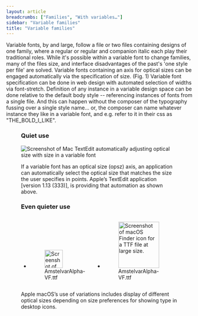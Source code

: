 ```yaml
---
layout: article
breadcrumbs: ["Families", "With variables…"]
sidebar: "Variable families"
title: "Variable families"
---
```


Variable fonts, by and large, follow a file or two files containing designs of one family, where a regular or regular and companion italic each play their traditional roles. While it's possible within a variable font to change families, many of the files size, and interface disadvantages of the past's 'one style per file' are solved. Variable fonts containing an axis for optical sizes can be engaged automatically via the specification of size. (Fig. 1) Variable font specification can be done in web design with automated selection of widths via font-stretch.  Definition of any instance in a variable design space can be done relative to the default body style -- referencing instances of fonts from a single file. And this can happen without the composer of the typography fussing over a single style name... or, the composer can name whatever instance they like in a variable font, and e.g. refer to it in their css as "THE_BOLD_I_LIKE". 

<figure id='textedit-example' class='example'>
    <figcaption>
        <h3>Quiet use</h3>
    </figcaption>
    <img src="{{site.baseurl}}/images/articles/families/textedit-auto-opsz.png" alt="Screenshot of Mac TextEdit automatically adjusting optical size with size in a variable font">
    <figcaption>
        <p>If a variable font has an optical size (opsz) axis, an application can automatically select the optical size that matches the size the user specifies in points. Apple’s TextEdit application [version 1.13 (333)], is providing that automation as shown above.</p>
    </figcaption>
</figure>

<style>
    #finder-example ul {
        display: grid;
        grid-template-columns: auto auto;
        align-items: end;
        justify-items: center;
    }
    
    #finder-example .small img {
        width: 49px !important;
        height: 49px !important;
    }
    
    #finder-example .big img {
        width: 110px !important;
        height: 125px !important;
    }
</style>

<figure id='finder-example' class='example'>
    <figcaption>
        <h3>Even quieter use</h3>
    </figcaption>
    <ul>
        <li class='small'>
            <figure>
                <img src="{{site.baseurl}}/images/articles/families/osx-font-tile-small.png" alt="Screenshot of macOS Finder icon for a TTF file at small size.">
                <figcaption>AmstelvarAlpha-VF.ttf</figcaption>
            </figure>
        </li>
        <li class='big'>
            <figure>
                <img src="{{site.baseurl}}/images/articles/families/osx-font-tile-big.png" alt="Screenshot of macOS Finder icon for a TTF file at large size.">
                <figcaption>AmstelvarAlpha-VF.ttf</figcaption>
            </figure>
        </li>
    </ul>
    <figcaption>
        <p>Apple macOS’s use of variations includes display of different optical sizes depending on size preferences for showing type in desktop icons.</p>
    </figcaption>
</figure>
